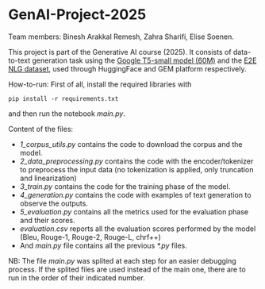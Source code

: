 # GenAI-Project-2025
Team members: Binesh Arakkal Remesh, Zahra Sharifi, Elise Soenen.

This project is part of the Generative AI course (2025). It consists of data-to-text generation task using the [Google T5-small model (60M)](https://huggingface.co/google-t5/t5-small) and the [E2E NLG dataset](https://gem-benchmark.com/data_cards/e2e_nlg), used through HuggingFace and GEM platform respectively.

How-to-run:
First of all, install the required libraries with
```
pip install -r requirements.txt
```
and then run the notebook *main.py*.

Content of the files:
- *1_corpus_utils.py* contains the code to download the corpus and the model.
- *2_data_preprocessing.py* contains the code with the encoder/tokenizer to preprocess the input data (no tokenization is applied, only truncation and linearization)
- *3_train.py* contains the code for the training phase of the model.
- *4_generation.py* contains the code with examples of text generation to observe the outputs.
- *5_evaluation.py* contains all the metrics used for the evaluation phase and their scores.
- *evaluation.csv* reports all the evaluation scores performed by the model (Bleu, Rouge-1, Rouge-2, Rouge-L, chrf++)
- And *main.py* file contains all the previous *\*.py* files.

NB: The file *main.py* was splited at each step for an easier debugging process. If the splited files are used instead of the main one, there are to run in the order of their indicated number.
